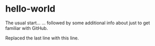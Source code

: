 # hello-world
The usual start...
... followed by some additional info about just to get familiar with GitHub.

Replaced the last line with this line.
